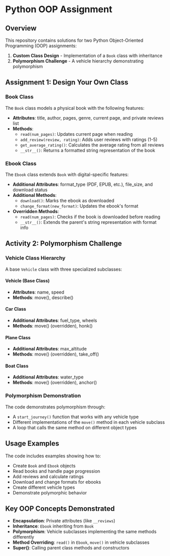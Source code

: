 # Python OOP Assignment

## Overview
This repository contains solutions for two Python Object-Oriented Programming (OOP) assignments:
1. **Custom Class Design** - Implementation of a `Book` class with inheritance
2. **Polymorphism Challenge** - A vehicle hierarchy demonstrating polymorphism

## Assignment 1: Design Your Own Class

### Book Class
The `Book` class models a physical book with the following features:
- **Attributes**: title, author, pages, genre, current page, and private reviews list
- **Methods**:
  - `read(num_pages)`: Updates current page when reading
  - `add_review(review, rating)`: Adds user reviews with ratings (1-5)
  - `get_average_rating()`: Calculates the average rating from all reviews
  - `__str__()`: Returns a formatted string representation of the book

### Ebook Class
The `Ebook` class extends `Book` with digital-specific features:
- **Additional Attributes**: format_type (PDF, EPUB, etc.), file_size, and download status
- **Additional Methods**:
  - `download()`: Marks the ebook as downloaded
  - `change_format(new_format)`: Updates the ebook's format
- **Overridden Methods**:
  - `read(num_pages)`: Checks if the book is downloaded before reading
  - `__str__()`: Extends the parent's string representation with format info

## Activity 2: Polymorphism Challenge

### Vehicle Class Hierarchy
A base `Vehicle` class with three specialized subclasses:

#### Vehicle (Base Class)
- **Attributes**: name, speed
- **Methods**: move(), describe()

#### Car Class
- **Additional Attributes**: fuel_type, wheels
- **Methods**: move() (overridden), honk()

#### Plane Class
- **Additional Attributes**: max_altitude
- **Methods**: move() (overridden), take_off()

#### Boat Class
- **Additional Attributes**: water_type
- **Methods**: move() (overridden), anchor()

### Polymorphism Demonstration
The code demonstrates polymorphism through:
- A `start_journey()` function that works with any vehicle type
- Different implementations of the `move()` method in each vehicle subclass
- A loop that calls the same method on different object types

## Usage Examples

The code includes examples showing how to:
- Create `Book` and `Ebook` objects
- Read books and handle page progression
- Add reviews and calculate ratings
- Download and change formats for ebooks
- Create different vehicle types
- Demonstrate polymorphic behavior

## Key OOP Concepts Demonstrated

- **Encapsulation**: Private attributes (like `__reviews`)
- **Inheritance**: `Ebook` inheriting from `Book`
- **Polymorphism**: Vehicle subclasses implementing the same methods differently
- **Method Overriding**: `read()` in `Ebook`, `move()` in vehicle subclasses
- **Super()**: Calling parent class methods and constructors
